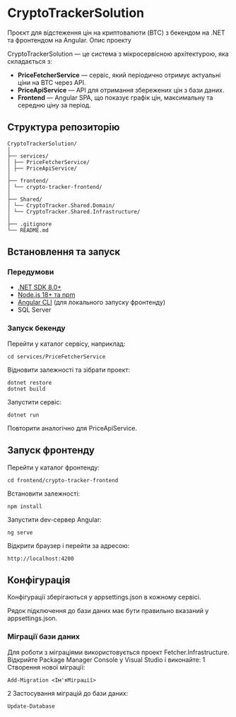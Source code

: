 # CryptoTrackerSolution

Проєкт для відстеження цін на криптовалюти (BTC) з бекендом на .NET та фронтендом на Angular.
 Опис проекту

CryptoTrackerSolution — це система з мікросервісною архітектурою, яка складається з:

- **PriceFetcherService** — сервіс, який періодично отримує актуальні ціни на BTC через API.
- **PriceApiService** — API для отримання збережених цін з бази даних.
- **Frontend** — Angular SPA, що показує графік цін, максимальну та середню ціну за період.

## Структура репозиторію

```
CryptoTrackerSolution/
│
├── services/
│ ├── PriceFetcherService/
│ ├── PriceApiService/
│
├── frontend/
│ └── crypto-tracker-frontend/
│
├── Shared/
│ └── CryptoTracker.Shared.Domain/
│ └── CryptoTracker.Shared.Infrastructure/
│
├── .gitignore
└── README.md      
```

## Встановлення та запуск

### Передумови

- [.NET SDK 8.0+](https://dotnet.microsoft.com/en-us/download/dotnet/8.0)
- [Node.js 18+ та npm](https://nodejs.org/)
- [Angular CLI](https://angular.io/cli) (для локального запуску фронтенду)
- SQL Server 

### Запуск бекенду

Перейти у каталог сервісу, наприклад:
```
cd services/PriceFetcherService
```

Відновити залежності та зібрати проект:
```
dotnet restore
dotnet build
```

Запустити сервіс:
```
dotnet run
```

Повторити аналогічно для PriceApiService.

## Запуск фронтенду

Перейти у каталог фронтенду:
```
cd frontend/crypto-tracker-frontend
```

Встановити залежності:
```
npm install
```

Запустити dev-сервер Angular:
```
ng serve
```

Відкрити браузер і перейти за адресою:
```
http://localhost:4200
```

## Конфігурація
Конфігурації зберігаються у appsettings.json в кожному сервісі.

Рядок підключення до бази даних має бути правильно вказаний у appsettings.json.

### Міграції бази даних
Для роботи з міграціями використовується проект Fetcher.Infrastructure.
Відкрийте Package Manager Console у Visual Studio і виконайте:
1 Створення нової міграції:
```
Add-Migration <Ім'яМіграції>
```

2 Застосування міграцій до бази даних:
```
Update-Database 
```

